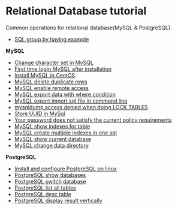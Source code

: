 # Relational Database tutorial
Common operations for relational database(MySQL & PostgreSQL).

* [SQL group by having example](http://www.henryxi.com/sql-group-by-having-example)

**MySQL**

* [Change character set in MySQL](http://www.henryxi.com/change-character-set-in-mysql)
* [First time login MySQL after installation](http://www.henryxi.com/first-time-login-mysql-after-installation)
* [Install MySQL in CentOS](http://www.henryxi.com/install-mysql-in-centos)
* [MySQL delete duplicate rows](http://www.henryxi.com/mysql-delete-duplicate-rows)
* [MySQL enable remote access](http://www.henryxi.com/mysql-enable-remote-access)
* [MySQL export data with where condition](http://www.henryxi.com/mysql-export-data-with-where-condition)
* [MySQL export import sql file in command line](http://www.henryxi.com/mysql-export-import-sql-file-in-command-line)
* [mysqldump access denied when doing LOCK TABLES](http://www.henryxi.com/mysqldump-access-denied-when-doing-lock-tables)
* [Store UUID in MySql](http://www.henryxi.com/store-uuid-in-mysql)
* [Your password does not satisfy the current policy requirements](http://www.henryxi.com/your-password-does-not-satisfy-the-current-policy-requirements)
* [MySQL show indexes for table](http://www.henryxi.com/mysql-show-indexes-for-table)
* [MySQL create multiple indexes in one sql](http://www.henryxi.com/mysql-create-multiple-indexes-in-one-sql)
* [MySQL show current database](http://www.henryxi.com/mysql-show-current-database)
* [MySQL change data directory](http://www.henryxi.com/mysql-change-data-directory)


**PostgreSQL**

* [Install and configure PostgreSQL on linux](http://www.henryxi.com/install-and-configure-postgresql-on-linux)
* [PostgreSQL show databases](http://www.henryxi.com/postgresql-show-databases)
* [PostgreSQL switch database](http://www.henryxi.com/postgresql-switch-database)
* [PostgreSQL list all tables](http://www.henryxi.com/postgresql-list-all-tables)
* [PostgreSQL desc table](http://www.henryxi.com/postgresql-desc-table)
* [PostgreSQL display result vertically](http://www.henryxi.com/postgresql-display-result-vertically)